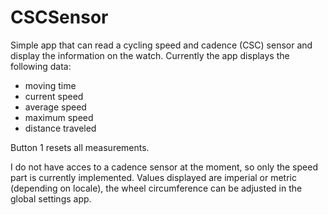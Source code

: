 # CSCSensor

Simple app that can read a cycling speed and cadence (CSC) sensor and display the information on the watch.
Currently the app displays the following data:

- moving time
- current speed
- average speed
- maximum speed
- distance traveled

Button 1 resets all measurements.

I do not have acces to a cadence sensor at the moment, so only the speed part is currently implemented. Values displayed are imperial or metric (depending on locale),
the wheel circumference can be adjusted in the global settings app.
